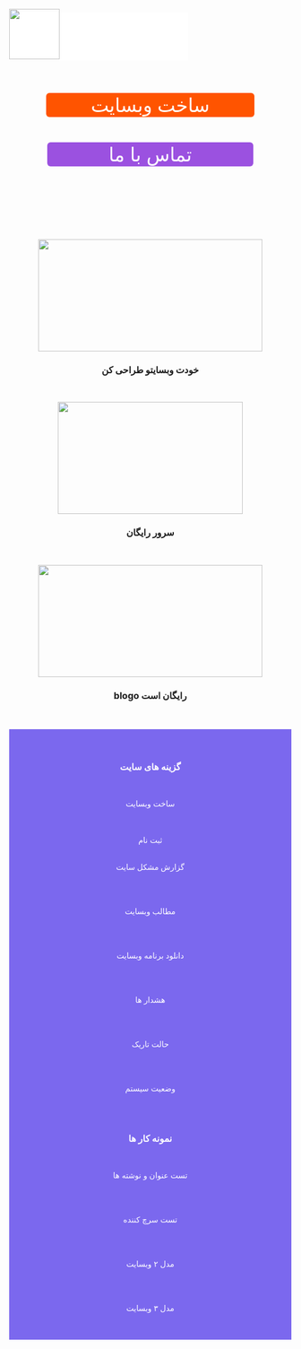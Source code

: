 <style>
img {max-width:100%;}
</style>
<html lang="fa-IR">

<body style="margin: 0; -webkit-touch-callout: none;     -webkit-user-select: none;  -moz-user-select: none;  -ms-user-select: none;user-select: none; ">
<div style=" position: fixed;">

<h3 style="background-color:#fff; color:#fff; -webkit-touch-callout: none;     -webkit-user-select: none;  -moz-user-select: none;  -ms-user-select: none;user-select: none; padding:33px 20px;1px20px margin: 0;">____________________________________</h3>
</div>
<br>

<center>
<p align="ceter" style=" position: fixed; margin: 0; ">
<img width="90" height="90" src="https://user-images.githubusercontent.com/77159072/126046501-54028adb-4252-4ea6-b054-521930ec0397.jpg"> 

</p>
</center>
<br>


<br>
<br>
<br>
<br>
<br>

<head>













</head>


<div style="text-align: right;">
<title>ساخت وب سایت</title>
<center>

<a/>
</center>
<br>

<br>

<div class="wrapper" style="text-align: center; " >
 



  <a href="https://assspt.github.io/blogo/blog.my.html" class="button" style="background-color:#FF5400; box-shadow :0px 20px 4px rgb(0 0 0 /25٪);  color:#FFFFFF;padding:1px 80px; text-decoration:none; display: inline-block; cursor: pointer; border-radius:6px; border:2px   text-align: center; font-size: 34px; ">ساخت وبسایت</a>

</div>
<br>
<div class="wrapper" style="text-align: center; " >
 



  <a href="tel:+989914723214" class="button" style="background-color:#9b51e0; box-shadow:0px 20px 4px rgb(0 0 0 /25٪); color:#FFFFFF; padding:1px 110px; text-decoration:none; display: inline-block; cursor: pointer; border-radius:6px; border:2px  text-align: center; font-size: 34px; ">تماس با ما</a>


</div>




<main>





<br>

<br>
<br>

<br>

<br>

<br>
<div style="">
<center> 


<p align="ceter">
<img width="400" height="200" src= "https://user-images.githubusercontent.com/77159072/125670662-bf4aad8f-004c-4a5f-88a0-4d60a81a66dc.jpg">
<br>
</p>


<h3>خودت وبسایتو طراحی کن</h3>
<br>


<p align="ceter">
<img width="330" height="200" src= "https://user-images.githubusercontent.com/77159072/125669934-caa2cbab-61bd-4cd1-8c94-dd52b0a397ad.png">
<br>
</p>

<h3>سرور رایگان</h3>
<br>


<p align="ceter">
<img width="400" height="200" src= "https://user-images.githubusercontent.com/77159072/125669434-95b9ce9d-4a25-42fa-a000-7513ef75b478.jpg">
<br>
</p>

<h3>blogo رایگان است</h3>
<br>







<footer>
<main>




<br>

<div style="background:#7B68EE; text-align: right; " alink="green">
<br>
<br>
<center>
<h3 style="color:#fff;">گزینه های سایت</h3>
<br>
 <a href="https://assspt.github.io/blogo/blog.my.html" style="color:#fff; text-decoration:none;">



ساخت وبسایت 


</a>
<br>
<br>
<a href="https://assspt.github.io/blogo/blog.html" style="color:#fff;text-decoration:none;">
ثبت نام

</a>
<br>
<br>

<a href="https://assspt.github.io/blogo/help.html" style="color:#fff; text-decoration:none;">


 


گزارش مشکل سایت
</a>




<br>
<br>
<a href="https://assspt.github.io/blogo/ermas.html" style="color:#fff; text-decoration:none;">

مطالب وبسایت




</a>
<br>
<br>
<a href="https://assspt.github.io/blogo/don12.html" style="color:#fff; text-decoration:none;">

دانلود برنامه وبسایت 



</a>
<br>
<br>
<a href="https://assspt.github.io/blogo/helpio.html" style="color:#fff; text-decoration:none;">

 هشدار ها 



</a>
<br>
<br>
<a href="https://assspt.github.io/blogo.x/" style="color:#fff; text-decoration:none;">


حالت تاریک

</a>
<br>
<br>
<a href="https://assspt.github.io/status.blogo/" style="color:#fff; text-decoration:none;">

 
 وضعیت سیستم


<br>
</a>





<br>

<h3 style="color:#fff;">نمونه کار ها </h3>
<br>
<a href="https://assspt.github.io/blogo/test3.html" style="color:#fff; text-decoration:none;">


تست  عنوان و نوشته ها

</a>

<br>
<br>
<a href="https://assspt.github.io/blogo/test10.html" style="color:#fff; text-decoration:none;">


تست  سرچ کننده

</a>

<br>

<br>
<a href="https://assspt.github.io/blogo/test30.html" style="color:#fff; text-decoration:none;">


مدل ۲ وبسایت

</a>

<br>
<br>
<a href="https://assspt.github.io/blogo/test31.html" style="color:#fff; text-decoration:none;">


مدل ۳ وبسایت

</a>

<br>
<br>
